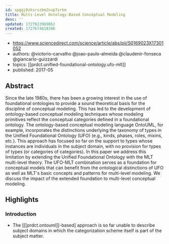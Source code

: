 ```yaml
---
id: spggj0zksrszbm2nup7xrkm
title: Multi-Level Ontology-Based Conceptual Modeling
desc: ''
updated: 1727823969862
created: 1727674818306
---
```


- https://www.sciencedirect.com/science/article/abs/pii/S0169023X17301052
- authors: @victorio-carvalho @joao-paulo-almeida @claudenir-fonseca @giancarlo-guizzardi
- topics: [[prdct.unified-foundational-ontology.ufo-mlt]]
- published: 2017-05

## Abstract

Since the late 1980s, there has been a growing interest in the use of foundational ontologies to provide a sound theoretical basis for the discipline of conceptual modeling. This has led to the development of ontology-based conceptual modeling techniques whose modeling primitives reflect the conceptual categories defined in a foundational ontology. The ontology-based conceptual modeling language OntoUML, for example, incorporates the distinctions underlying the taxonomy of types in the Unified Foundational Ontology (UFO) (e.g., kinds, phases, roles, mixins, etc.). This approach has focused so far on the support to types whose instances are individuals in the subject domain, with no provision for types of types (or categories of categories). In this paper we address this limitation by extending the Unified Foundational Ontology with the MLT multi-level theory. The UFO-MLT combination serves as a foundation for conceptual models that can benefit from the ontological distinctions of UFO as well as MLT's basic concepts and patterns for multi-level modeling. We discuss the impact of the extended foundation to multi-level conceptual modeling.

## Highlights

### Introduction

- The [[[prdct.ontouml]]-based] approach is so far unable to describe subject domains in which the categorization scheme itself is part of the subject matter.
